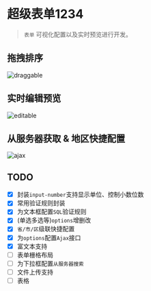 # 超级表单1234

> `表单` 可视化配置以及实时预览进行开发。

## 拖拽排序
 ![draggable](./src/gifs/drag.gif)
## 实时编辑预览
 ![editable](./src/gifs/live.gif)
## 从服务器获取 & 地区快捷配置
 ![ajax](./src/gifs/ajax.gif)

## TODO
- [x] 封装`input-number`支持显示单位、控制小数位数
- [x] 常用验证规则封装
- [x] 为文本框配置`SQL`验证规则
- [x] (单选多选等)`options`增删改
- [x] `省/市/区`级联快捷配置
- [x] 为`options`配置`Ajax`接口
- [x] 富文本支持
- [ ] 表单栅格布局
- [ ] 为下拉框配置`从服务器搜索`
- [ ] 文件上传支持
- [ ] 表格
<!-- - [ ] 为options集成 `默认值` 功能 -->
<!-- - [ ] 允许添加多条`RegExp`, `SQL`验证规则 -->
